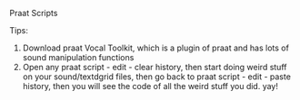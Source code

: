 Praat Scripts

Tips:
1. Download praat Vocal Toolkit, which is a plugin of praat and has lots of sound manipulation functions
2. Open any praat script - edit - clear history, then start doing weird stuff on your sound/textdgrid files, then go back to praat script - edit - paste history, then you will see the code of all the weird stuff you did. yay!
